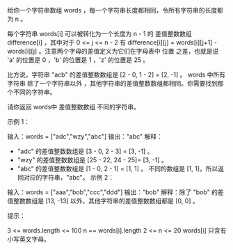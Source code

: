 给你一个字符串数组 words ，每一个字符串长度都相同，令所有字符串的长度都为 n 。

每个字符串 words[i] 可以被转化为一个长度为 n - 1 的 差值整数数组 difference[i] ，其中对于 0 <= j <= n - 2 有 difference[i][j] = words[i][j+1] - words[i][j] 。注意两个字母的差值定义为它们在字母表中 位置 之差，也就是说 'a' 的位置是 0 ，'b' 的位置是 1 ，'z' 的位置是 25 。

比方说，字符串 "acb" 的差值整数数组是 [2 - 0, 1 - 2] = [2, -1] 。
words 中所有字符串 除了一个字符串以外 ，其他字符串的差值整数数组都相同。你需要找到那个不同的字符串。

请你返回 words中 差值整数数组 不同的字符串。

示例 1：

输入：words = ["adc","wzy","abc"]
输出："abc"
解释：

- "adc" 的差值整数数组是 [3 - 0, 2 - 3] = [3, -1] 。
- "wzy" 的差值整数数组是 [25 - 22, 24 - 25]= [3, -1] 。
- "abc" 的差值整数数组是 [1 - 0, 2 - 1] = [1, 1] 。
  不同的数组是 [1, 1]，所以返回对应的字符串，"abc"。
  示例 2：

输入：words = ["aaa","bob","ccc","ddd"]
输出："bob"
解释：除了 "bob" 的差值整数数组是 [13, -13] 以外，其他字符串的差值整数数组都是 [0, 0] 。

提示：

3 <= words.length <= 100
n == words[i].length
2 <= n <= 20
words[i] 只含有小写英文字母。
